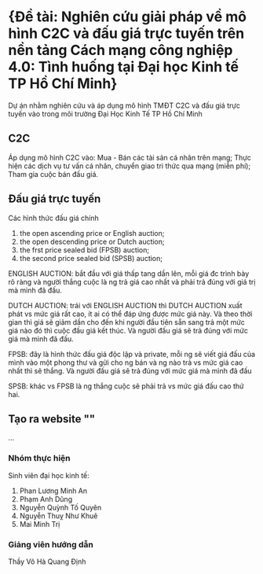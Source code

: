 # {Đề tài: Nghiên cứu giải pháp về mô hình C2C và đấu giá trực tuyến trên nền tảng Cách mạng công nghiệp 4.0: Tình huống tại Đại học Kinh tế TP Hồ Chí Minh}

Dự án nhằm nghiên cứu và áp dụng mô hình TMĐT C2C và đấu giá trực tuyến vào trong môi trường Đại Học Kinh Tế TP Hồ Chí Minh
## C2C
Áp dụng mô hình C2C vào: 
Mua - Bán các tài sản cá nhân trên mạng;
Thực hiện các dịch vụ tư vấn cá nhân, chuyển giao tri thức qua mạng (miễn phí);
Tham gia cuộc bán đấu giá.

## Đấu giá trực tuyến
Các hình thức đấu giá chính
1. the open ascending price or English auction;
2. the open descending price or Dutch auction;
3. the frst price sealed bid (FPSB) auction;
4. the second price sealed bid (SPSB) auction;
 
ENGLISH AUCTION: bắt đầu với giá thấp tang dần lên, mỗi giá đc trình bày rõ ràng và người thắng cuộc là ng trả giá cao nhất và phải trả đúng với giá trị mà mình đã đấu.

DUTCH AUCTION: trái với ENGLISH AUCTION thì DUTCH AUCTION xuất phát vs mức giá rất cao, ít ai có thể đáp ứng được mức giá này. Và theo thời gian thì giá sẽ giảm dần cho đến khi người đầu tiên sẵn sang trả một mức giá nào đó thì cuộc đấu giá kết thúc. Và người đấu giá sẽ trả đúng với mức giá mà mình đã đấu.

FPSB: đây là hình thức đấu giá độc lập và private, mỗi ng sẽ viết giá đấu của mình vào một phong thư và gửi cho ng bán và ng nào trả vs mức giá cao nhất thì sẽ thắng. Và người đấu giá sẽ trả đúng với mức giá mà mình đã đấu

SPSB: khác vs FPSB là ng thắng cuộc sẽ phải trả vs mức giá đấu cao thứ hai.

## Tạo ra website ""
...

### Nhóm thực hiện
Sinh viên đại học kinh tế:
1. Phan Lương Minh An
2. Phạm Anh Dũng
3. Nguyễn Quỳnh Tố Quyên
4. Nguyễn Thuỵ Như Khuê
5. Mai Minh Trị

### Giảng viên hướng dẫn
Thầy Võ Hà Quang Định